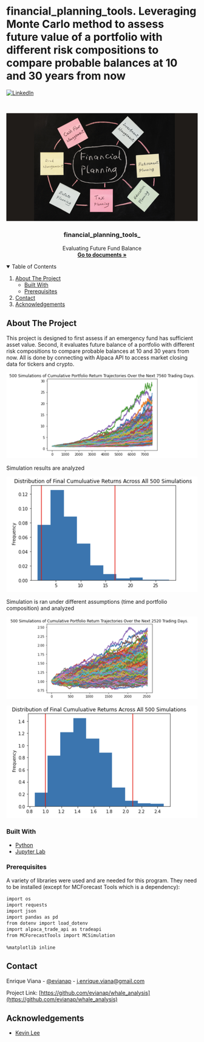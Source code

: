 # financial_planning_tools. Leveraging Monte Carlo method to assess future value of a portfolio with different risk compositions to compare probable balances at 10 and 30 years from now
[![LinkedIn][linkedin-shield]][linkedin-url]
<!-- [![License][license-shield]][license-url] -->

<!-- PROJECT LOGO -->
<br />
<p align="center">
    <img src="https://github.com/evianap/financial_planning_tools/blob/main/Images/5-4-challenge-image.png" alt="Financial Planning">
  </a>

  <h3 align="center">financial_planning_tools_</h3>

  <p align="center">
    Evaluating Future Fund Balance    <br />
    <a href="https://github.com/evianap/financial_planning_tools"><strong>Go to documents »</strong></a>
    <br />
  </p>
</p>

<!-- TABLE OF CONTENTS -->
<details open="open">
  <summary>Table of Contents</summary>
  <ol>
    <li>
      <a href="#about-the-project">About The Project</a>
      <ul>
        <li><a href="#built-with">Built With</a></li>
      </ul>
      <ul>
        <li><a href="#prerequisites">Prerequisites</a></li>
      </ul>
    </li>
    <li><a href="#contact">Contact</a></li>
    <li><a href="#acknowledgements">Acknowledgements</a></li>
  </ol>
</details>

<!-- ABOUT THE PROJECT -->
## About The Project

<p>This project is designed to first assess if an emergency fund has sufficient asset value. Second, it evaluates future balance of a portfolio with different risk compositions to compare probable balances at 10 and 30 years from now. All is done by connecting with Alpaca API to access market closing data for tickers and crypto.<p/>


<p align="center"><img src="https://github.com/evianap/financial_planning_tools/blob/main/Images/MCSimulation1.png" alt="MC1"><p/>

<p>Simulation results are analyzed<p/>

<p align="center"><img src="https://github.com/evianap/financial_planning_tools/blob/main/Images/MCSimulation1Analysis.png" alt="MC1A"><p/>

<p>Simulation is ran under different assumptions (time and portfolio composition) and analyzed<p/>

<p align="center"><img src="https://github.com/evianap/financial_planning_tools/blob/main/Images/MCSimulation2.png" alt="MC2"><p/>
<p align="center"><img src="https://github.com/evianap/financial_planning_tools/blob/main/Images/MCSimulation2Analysis.png" alt="MC2A"><p/>

### Built With

<!-- This section should list any major frameworks that you built your project using. Leave any add-ons/plugins for the acknowledgements section. Here are a few examples. -->

* [Python](https://www.python.org/)
* [Jupyter Lab](https://jupyter.org/install)

### Prerequisites

<!-- This is an example of how to list things you need to use the software and how to install them. -->
A variety of libraries were used and are needed for this program. They need to be installed (except for MCForecast Tools which is a dependency):

``` 
import os
import requests
import json
import pandas as pd
from dotenv import load_dotenv
import alpaca_trade_api as tradeapi
from MCForecastTools import MCSimulation

%matplotlib inline
```



<!-- CONTACT -->
## Contact

Enrique Viana - [@evianap][linkedin-url] - j.enrique.viana@gmail.com

Project Link: [https://github.com/evianap/whale_analysis](https://github.com/evianap/whale_analysis)

<!-- ACKNOWLEDGEMENTS -->
## Acknowledgements

* [Kevin Lee](https://github.com/kevinclee26/)

<!-- MARKDOWN LINKS & IMAGES -->
<!-- https://www.markdownguide.org/basic-syntax/#reference-style-links -->

<!-- [license-shield]: 
[license-url]:  -->
[linkedin-shield]: https://img.shields.io/badge/-LinkedIn-black.svg?style=for-the-badge&logo=linkedin&colorB=555
[linkedin-url]: https://www.linkedin.com/in/enriqueviana/#
